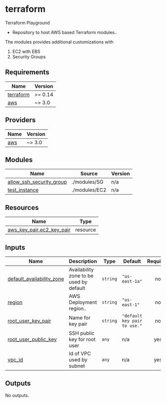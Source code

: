 # terraform
Terraform Playground

- Repository to host AWS based Terraform modules..

The modules provides additional customizations with 

1. EC2 with EBS
2. Security Groups 

<!-- BEGIN_TF_DOCS -->
## Requirements

| Name | Version |
|------|---------|
| <a name="requirement_terraform"></a> [terraform](#requirement\_terraform) | >= 0.14 |
| <a name="requirement_aws"></a> [aws](#requirement\_aws) | ~> 3.0 |

## Providers

| Name | Version |
|------|---------|
| <a name="provider_aws"></a> [aws](#provider\_aws) | ~> 3.0 |

## Modules

| Name | Source | Version |
|------|--------|---------|
| <a name="module_allow_ssh_security_group"></a> [allow\_ssh\_security\_group](#module\_allow\_ssh\_security\_group) | ./modules/SG | n/a |
| <a name="module_test_instance"></a> [test\_instance](#module\_test\_instance) | ./modules/EC2 | n/a |

## Resources

| Name | Type |
|------|------|
| [aws_key_pair.ec2_key_pair](https://registry.terraform.io/providers/hashicorp/aws/latest/docs/resources/key_pair) | resource |

## Inputs

| Name | Description | Type | Default | Required |
|------|-------------|------|---------|:--------:|
| <a name="input_default_availability_zone"></a> [default\_availability\_zone](#input\_default\_availability\_zone) | Availability zone to be used by default | `string` | `"us-east-1a"` | no |
| <a name="input_region"></a> [region](#input\_region) | AWS Deployment region.. | `string` | `"us-east-1"` | no |
| <a name="input_root_user_key_pair"></a> [root\_user\_key\_pair](#input\_root\_user\_key\_pair) | Name for key pair | `string` | `"default key pair to use."` | no |
| <a name="input_root_user_public_key"></a> [root\_user\_public\_key](#input\_root\_user\_public\_key) | SSH public key for root user | `any` | n/a | yes |
| <a name="input_vpc_id"></a> [vpc\_id](#input\_vpc\_id) | Id of VPC used by subnet | `any` | n/a | yes |

## Outputs

No outputs.
<!-- END_TF_DOCS -->